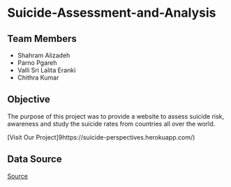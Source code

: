 # Suicide-Assessment-and-Analysis
 
## Team Members

- Shahram Alizadeh
- Parno Pgareh
- Valli Sri Lalita Eranki
- Chithra Kumar

## Objective
The purpose of this project was to provide a website to assess suicide risk, awareness and study the suicide rates from countries all over the world.

[Visit Our Project]9https://suicide-perspectives.herokuapp.com/)

## Data Source
[Source](https://www.who.int/gho/mental_health/suicide_rates/en/)

